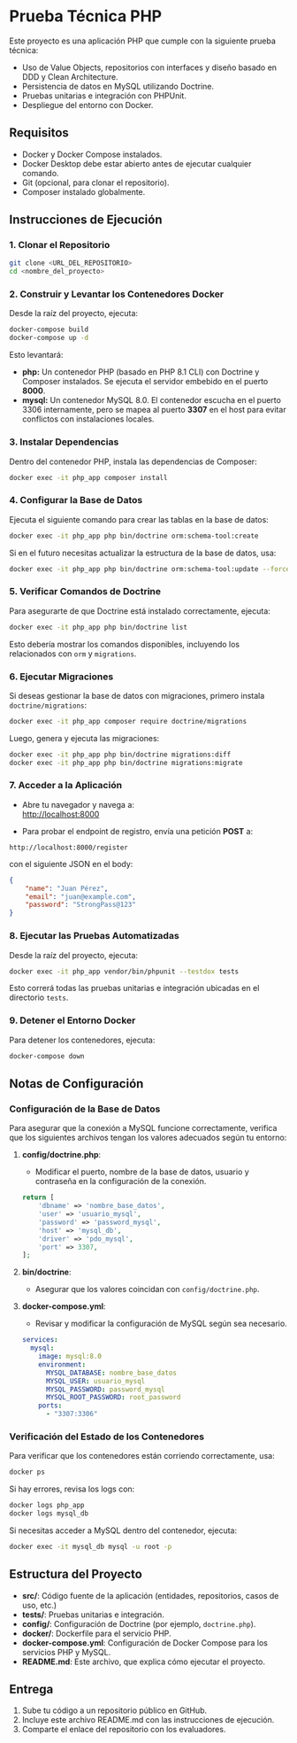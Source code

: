# Prueba Técnica PHP

Este proyecto es una aplicación PHP que cumple con la siguiente prueba técnica:
- Uso de Value Objects, repositorios con interfaces y diseño basado en DDD y Clean Architecture.
- Persistencia de datos en MySQL utilizando Doctrine.
- Pruebas unitarias e integración con PHPUnit.
- Despliegue del entorno con Docker.

## Requisitos

- Docker y Docker Compose instalados.
- Docker Desktop debe estar abierto antes de ejecutar cualquier comando.
- Git (opcional, para clonar el repositorio).
- Composer instalado globalmente.

## Instrucciones de Ejecución

### 1. Clonar el Repositorio
```bash
git clone <URL_DEL_REPOSITORIO>
cd <nombre_del_proyecto>
```

### 2. Construir y Levantar los Contenedores Docker

Desde la raíz del proyecto, ejecuta:
```bash
docker-compose build
docker-compose up -d
```
Esto levantará:
- **php:** Un contenedor PHP (basado en PHP 8.1 CLI) con Doctrine y Composer instalados. Se ejecuta el servidor embebido en el puerto **8000**.
- **mysql:** Un contenedor MySQL 8.0. El contenedor escucha en el puerto 3306 internamente, pero se mapea al puerto **3307** en el host para evitar conflictos con instalaciones locales.

### 3. Instalar Dependencias

Dentro del contenedor PHP, instala las dependencias de Composer:
```bash
docker exec -it php_app composer install
```

### 4. Configurar la Base de Datos

Ejecuta el siguiente comando para crear las tablas en la base de datos:
```bash
docker exec -it php_app php bin/doctrine orm:schema-tool:create
```

Si en el futuro necesitas actualizar la estructura de la base de datos, usa:
```bash
docker exec -it php_app php bin/doctrine orm:schema-tool:update --force
```

### 5. Verificar Comandos de Doctrine

Para asegurarte de que Doctrine está instalado correctamente, ejecuta:
```bash
docker exec -it php_app php bin/doctrine list
```
Esto debería mostrar los comandos disponibles, incluyendo los relacionados con `orm` y `migrations`.

### 6. Ejecutar Migraciones

Si deseas gestionar la base de datos con migraciones, primero instala `doctrine/migrations`:
```bash
docker exec -it php_app composer require doctrine/migrations
```
Luego, genera y ejecuta las migraciones:
```bash
docker exec -it php_app php bin/doctrine migrations:diff
docker exec -it php_app php bin/doctrine migrations:migrate
```

### 7. Acceder a la Aplicación

- Abre tu navegador y navega a:  
  [http://localhost:8000](http://localhost:8000)
  
- Para probar el endpoint de registro, envía una petición **POST** a:
```
http://localhost:8000/register
```
con el siguiente JSON en el body:
```json
{
    "name": "Juan Pérez",
    "email": "juan@example.com",
    "password": "StrongPass@123"
}
```

### 8. Ejecutar las Pruebas Automatizadas

Desde la raíz del proyecto, ejecuta:
```bash
docker exec -it php_app vendor/bin/phpunit --testdox tests
```
Esto correrá todas las pruebas unitarias e integración ubicadas en el directorio `tests`.

### 9. Detener el Entorno Docker

Para detener los contenedores, ejecuta:
```bash
docker-compose down
```

## Notas de Configuración

### Configuración de la Base de Datos

Para asegurar que la conexión a MySQL funcione correctamente, verifica que los siguientes archivos tengan los valores adecuados según tu entorno:

1. **config/doctrine.php**:
   - Modificar el puerto, nombre de la base de datos, usuario y contraseña en la configuración de la conexión.
   ```php
   return [
       'dbname' => 'nombre_base_datos',
       'user' => 'usuario_mysql',
       'password' => 'password_mysql',
       'host' => 'mysql_db',
       'driver' => 'pdo_mysql',
       'port' => 3307,
   ];
   ```

2. **bin/doctrine**:
   - Asegurar que los valores coincidan con `config/doctrine.php`.

3. **docker-compose.yml**:
   - Revisar y modificar la configuración de MySQL según sea necesario.
   ```yaml
   services:
     mysql:
       image: mysql:8.0
       environment:
         MYSQL_DATABASE: nombre_base_datos
         MYSQL_USER: usuario_mysql
         MYSQL_PASSWORD: password_mysql
         MYSQL_ROOT_PASSWORD: root_password
       ports:
         - "3307:3306"
   ```

### Verificación del Estado de los Contenedores

Para verificar que los contenedores están corriendo correctamente, usa:
```bash
docker ps
```

Si hay errores, revisa los logs con:
```bash
docker logs php_app
docker logs mysql_db
```

Si necesitas acceder a MySQL dentro del contenedor, ejecuta:
```bash
docker exec -it mysql_db mysql -u root -p
```

## Estructura del Proyecto

- **src/**: Código fuente de la aplicación (entidades, repositorios, casos de uso, etc.)
- **tests/**: Pruebas unitarias e integración.
- **config/**: Configuración de Doctrine (por ejemplo, `doctrine.php`).
- **docker/**: Dockerfile para el servicio PHP.
- **docker-compose.yml**: Configuración de Docker Compose para los servicios PHP y MySQL.
- **README.md**: Este archivo, que explica cómo ejecutar el proyecto.

## Entrega

1. Sube tu código a un repositorio público en GitHub.
2. Incluye este archivo README.md con las instrucciones de ejecución.
3. Comparte el enlace del repositorio con los evaluadores.
